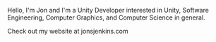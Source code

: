 Hello,
I'm Jon and I'm a Unity Developer interested in Unity, Software Engineering, Computer Graphics, and Computer Science in general.

Check out my website at jonsjenkins.com

<!---
jsj5909/jsj5909 is a ✨ special ✨ repository because its `README.md` (this file) appears on your GitHub profile.
You can click the Preview link to take a look at your changes.
--->
